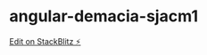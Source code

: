 # angular-demacia-sjacm1

[Edit on StackBlitz ⚡️](https://stackblitz.com/edit/angular-demacia-sjacm1)